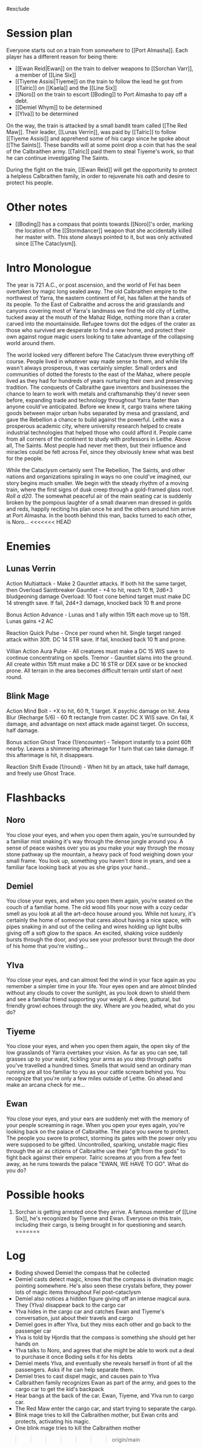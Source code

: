 #exclude
# Session plan
Everyone starts out on a train from *somewhere* to [[Port Almasha]]. Each player has a different reason for being there:
- [[Ewan Reid|Ewan]] on the train to deliver weapons to [[Sorchan Varr]], a member of [[Line Six]]
- [[Tiyeme Assisi|Tiyeme]] on the train to follow the lead he got from [[Talric]] on [[Kaela]] and the [[Line Six]]
- [[Noro]] on the train to escort [[Boding]] to Port Almasha to pay off a debt.
- [[Demiel Whym]] to be determined
- [[Ylva]] to be determined

On the way, the train is attacked by a small bandit team called [[The Red Maw]]. Their leader, [[Lunas Verrin]], was paid by [[Talric]] to follow [[Tiyeme Assisi]] and apprehend some of his cargo since he spoke about [[The Saints]]. These bandits will at some point drop a coin that has the seal of the Calbraithen army. [[Talric]] paid them to steal Tiyeme's work, so that he can continue investigating The Saints.

During the fight on the train, [[Ewan Reid]] will get the opportunity to protect a helpless Calbraithen family, in order to rejuvenate his oath and desire to protect his people.

# Other notes
- [[Boding]] has a compass that points towards [[Noro]]'s order, marking the location of the [[Stormdancer]] weapon that she accidentally killed her master with. This stone always pointed to it, but was only activated since [[The Cataclysm]]. 
# Intro Monologue
The year is 721 A.C., or post ascension, and the world of Fel has been overtaken by magic long sealed away. The old Calbraithen empire to the northwest of Yarra, the eastern continent of Fel, has fallen at the hands of its people. To the East of Calbraithe and across the arid grasslands and canyons covering most of Yarra's landmass we find the old city of Leithe, tucked away at the mouth of the Mahaz Ridge, nothing more than a crater carved into the mountainside. Refugee towns dot the edges of the crater as those who survived are desperate to find a new home, and protect their own against rogue magic users looking to take advantage of the collapsing world around them.

The world looked very different before The Cataclysm threw everything off course. People lived in whatever way made sense to them, and while life wasn't always prosperous, it was certainly simpler. Small orders and communities of dotted the forests to the east of the Mahaz, where people lived as they had for hundreds of years nurturing their own and preserving tradition. The conquests of Calbraithe gave inventors and businesses the chance to learn to work with metals and craftsmanship they'd never seen before, expanding trade and technology throughout Yarra faster than anyone could've anticipated. Before we knew it, cargo trains where taking goods between major urban hubs separated by mesa and grassland, and gave the Rebellion a chance to build against the powerful. Leithe was a prosperous academic city, where university research helped to create industrial technologies that helped those who could afford it. People came from all corners of the continent to study with professors in Leithe. Above all, The Saints. Most people had never met them, but their influence and miracles could be felt across Fel, since they obviously knew what was best for the people.

While the Cataclysm certainly sent The Rebellion, The Saints, and other nations and organizations spiraling in ways no one could've imagined, our story begins much smaller. We begin with the steady rhythm of a moving train, where the first signs of dusk creep through a gold-framed glass roof. *Roll a d20*. The somewhat peaceful air of the main seating car is suddenly broken by the pompous laughter of a small dwarven man dressed in golds and reds, happily reciting his plan once he and the others around him arrive at Port Almasha. In the booth behind this man, backs turned to each other, is Noro...
<<<<<<< HEAD
# Enemies
## Lunas Verrin
Action
Multiattack - Make 2 Gauntlet attacks. If both hit the same target, then Overload
Saintbreaker Gauntlet - +4 to hit, reach 10 ft, 2d6+3 bludgeoning damage
Overload: 10 foot cone behind target must make DC 14 strength save. If fail, 2d4+3 damage, knocked back 10 ft and prone

Bonus Action
Advance - Lunas and 1 ally within 15ft each move up to 15ft. Lunas gains +2 AC

Reaction
Quick Pulse - Once per round when hit. Single target ranged attack within 30ft. DC 14 STR save. If fail, knocked back 10 ft and prone.

Villian Action
Aura Pulse - All creatures must make a DC 15 WIS save to continue concentrating on spells.
Tremor - Gauntlet slams into the ground. All create within 15ft must make a DC 16 STR or DEX save or be knocked prone. All terrain in the area becomes difficult terrain until start of next round.

## Blink Mage
Action
Mind Bolt - +X to hit, 60 ft, 1 target. X psychic damage on hit.
Area Blur (Recharge 5/6) - 60 ft rectangle from caster. DC X WIS save. On fail, X damage, and advantage on next attack made against target. On success, half damage.

Bonus action
Ghost Trace (1/encounter) - Teleport instantly to a point 60ft nearby. Leaves a shimmering afterimage for 1 turn that can take damage. If this afterimage is hit, it disappears.

Reaction
Shift Evade (1/round) - When hit by an attack, take half damage, and freely use Ghost Trace.
# Flashbacks
## Noro
You close your eyes, and when you open them again, you're surrounded by a familiar mist snaking it's way through the dense jungle around you. A sense of peace washes over you as you make your way through the mossy stone pathway up the mountain, a heavy pack of food weighing down your small frame. You look up, something you haven't done in years, and see a familiar face looking back at you as she grips your hand...
## Demiel
You close your eyes, and when you open them again, you're seated on the couch of a familiar home. The old wood fills your nose with a cozy cedar smell as you look at all the art-deco house around you. While not luxury, it's certainly the home of someone that cares about having a nice space, with pipes snaking in and out of the ceiling and wires holding up light bulbs giving off a soft glow to the space. An excited, shaking voice suddenly bursts through the door, and you see your professor burst through the door of his home that you're visiting...
## Ylva
You close your eyes, and can almost feel the wind in your face again as you remember a simpler time in your life. Your eyes open and are almost blinded without any clouds to cover the sunlight, as you look down to shield them and see a familiar friend supporting your weight. A deep, guttural, but friendly growl echoes through the sky. Where are you headed, what do you do?
## Tiyeme
You close your eyes, and when you open them again, the open sky of the low grasslands of Yarra overtakes your vision. As far as you can see, tall grasses up to your waist, tickling your arms as you step through paths you've travelled a hundred times. Smells that would send an ordinary man running are all too familiar to you as your cattle scream behind you. You recognize that you're only a few miles outside of Leithe. Go ahead and make an arcana check for me...
## Ewan
You close your eyes, and your ears are suddenly met with the memory of your people screaming in rage. When you open your eyes again, you're looking back on the palace of Calbraithe. The place you swore to protect. The people you swore to protect, storming its gates with the power only you were supposed to be gifted. Uncontrolled, sparking, unstable magic flies through the air as citizens of Calbraithe use their "gift from the gods" to fight back against their emperor. Talric screams at you from a few feet away, as he runs towards the palace "EWAN, WE HAVE TO GO". What do you do?
# Possible hooks
1. Sorchan is getting arrested once they arrive. A famous member of [[Line Six]], he's recognized by Tiyeme and Ewan. Everyone on this train, including their cargo, is being brought in for questioning and search. 
=======
# Log
- Boding showed Demiel the compass that he collected
- Demiel casts detect magic, knows that the compass is divination magic pointing somewhere. He's also seen these crystals before, they power lots of magic items throughout Fel post-cataclysm
- Demiel also notices a hidden figure giving off an intense magical aura. They (Ylva) disappear back to the cargo car
- Ylva hides in the cargo car and catches Ewan and Tiyeme's conversation, just about their travels and cargo
- Demiel goes in after Ylva, but they miss each other and go back to the passenger car
- Ylva is told by Hjordis that the compass is something she should get her hands on
- Ylva talks to Noro, and agrees that she might be able to work out a deal to purchase it once Boding sells it for his debts
- Demiel meets Ylva, and eventually she reveals herself in front of all the passengers. Asks if he can help separate them.
- Demiel tries to cast dispel magic, and causes pain to Ylva
- Calbraithen family recognizes Ewan as part of the army, and goes to the cargo car to get the kid's backpack
- Hear bangs at the back of the car. Ewan, Tiyeme, and Ylva run to cargo car.
- The Red Maw enter the cargo car, and start trying to separate the cargo.
- Blink mage tries to kill the Calbraithen mother, but Ewan crits and protects, activating his magic.
- One blink mage tries to kill the Calbraithen mother
>>>>>>> origin/main
